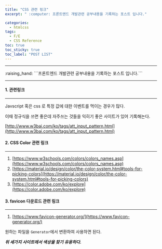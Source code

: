 ```yaml
---
title: "CSS 관련 링크"
excerpt: " :computer: 프론트엔드 개발관련 공부내용을 기록하는 포스트 입니다."

categories:
  - htmlcss
tags:
  - F/E
  - CSS Reference
toc: true
toc_sticky: true
toc_label: "POST LIST"
---
```


<hr>
:raising_hand:  ```프론트엔드 개발관련 공부내용을 기록하는 포스트 입니다.```
<hr>

#### 1. 관련링크

---

Javscript 혹은 css 로 특정 값에 대한 이벤트를 먹이는 경우가 많다.

이때 정규식을 쓰면 좋은데 자주쓰는 것들을 익히기 좋은 사이트가 있어 기록해논다.

[http://www.w3bai.com/ko/tags/att_input_pattern.html](http://www.w3bai.com/ko/tags/att_input_pattern.html)

#### 2. CSS Color 관련 링크

---

1. [https://www.w3schools.com/colors/colors_names.asp](https://www.w3schools.com/colors/colors_names.asp)
2. [https://material.io/design/color/the-color-system.html#tools-for-picking-colors](https://material.io/design/color/the-color-system.html#tools-for-picking-colors)
3. [https://color.adobe.com/ko/explore](https://color.adobe.com/ko/explore)

#### 3. favicon 다운로드 관련 링크

---

1. [https://www.favicon-generator.org/](https://www.favicon-generator.org/)

원하는 파일을 `Generator`에서 변환하여 사용하면 된다.

**_위 세가지 사이트에서 색상을 찾기 유용하다._**

